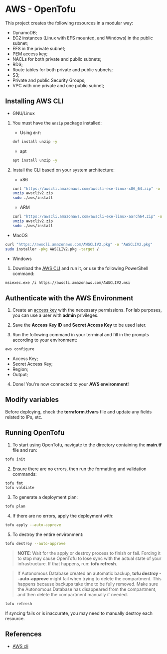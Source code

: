 # AWS - OpenTofu

This project creates the following resources in a modular way:
+ DynamoDB;
+ EC2 instances (Linux with EFS mounted, and Windows) in the public subnet;
+ EFS in the private subnet;
+ PEM access key;
+ NACLs for both private and public subnets;
+ RDS;
+ Route tables for both private and public subnets;
+ S3;
+ Private and public Security Groups;
+ VPC with one private and one public subnet;

## Installing AWS CLI

+ GNU/Linux

1. You must have the `unzip` package installed:
   - Using `dnf`:

   ```bash
   dnf install unzip -y
   ```

   - apt

   ```bash
   apt install unzip -y
   ```

2. Install the CLI based on your system architecture:
   - x86

   ```bash
   curl "https://awscli.amazonaws.com/awscli-exe-linux-x86_64.zip" -o "awscliv2.zip"
   unzip awscliv2.zip
   sudo ./aws/install
   ``` 

   - ARM

   ```bash
   curl "https://awscli.amazonaws.com/awscli-exe-linux-aarch64.zip" -o "awscliv2.zip"
   unzip awscliv2.zip
   sudo ./aws/install
   ``` 

+ MacOS

```bash
curl "https://awscli.amazonaws.com/AWSCLIV2.pkg" -o "AWSCLIV2.pkg"
sudo installer -pkg AWSCLIV2.pkg -target /
```

+ Windows

1. Download the [AWS CLI](https://awscli.amazonaws.com/AWSCLIV2.msi) and run it, or use the following PowerShell command:
```bash
msiexec.exe /i https://awscli.amazonaws.com/AWSCLIV2.msi
```
## Authenticate with the AWS Environment

1. Create an [access key](https://docs.aws.amazon.com/IAM/latest/UserGuide/id_credentials_access-keys.html) with the necessary permissions. For lab purposes, you can use a user with **admin** privileges.

2. Save the **Access Key ID** and  **Secret Access Key** to be used later.

3. Run the following command in your terminal and fill in the prompts according to your environment:
```bash
aws configure
```

   + Access Key;
   + Secret Access Key;
   + Region;
   + Output;

4. Done! You're now connected to your **AWS environment**!

## Modify variables

Before deploying, check the **terraform.tfvars** file and update any fields related to IPs, etc.

## Running OpenTofu

1. To start using OpenTofu, navigate to the directory containing the **main.tf** file and run:

```bash
tofu init
```

2. Ensure there are no errors, then run the formatting and validation commands:

```bash
tofu fmt
tofu valdiate
```

3. To generate a deployment plan:

```bash
tofu plan
```

4. If there are no errors, apply the deployment with:

```bash
tofu apply --auto-approve
```

5. To destroy the entire environment:

```bash
tofu destroy --auto-approve
```

> **NOTE**: 
> Wait for the apply or destroy process to finish or fail. Forcing it to stop may cause OpenTofu to lose sync with the actual state of your infrastructure. If that happens, run: **tofu refresh**.

> If Autonomous Database created an automatic backup, **tofu destroy --auto-approve** might fail when trying to delete the compartment. This happens because backups take time to be fully removed. Make sure the Autonomous Database has disappeared from the compartment, and then delete the compartment manually if needed.

```bash
tofu refresh
```

If syncing fails or is inaccurate, you may need to manually destroy each resource.

## References

+ [AWS cli](https://docs.aws.amazon.com/cli/latest/userguide/getting-started-install.html)